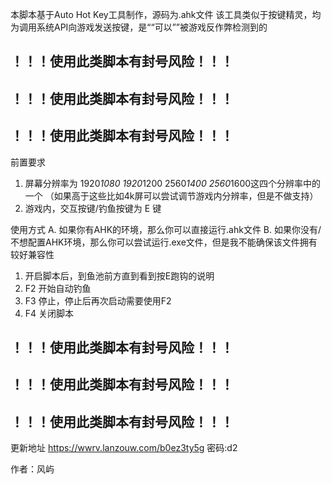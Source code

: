 本脚本基于Auto Hot Key工具制作，源码为.ahk文件
该工具类似于按键精灵，均为调用系统API向游戏发送按键，是““可以””被游戏反作弊检测到的
## ！！！使用此类脚本有封号风险！！！
## ！！！使用此类脚本有封号风险！！！
## ！！！使用此类脚本有封号风险！！！

前置要求
1. 屏幕分辨率为 1920*1080 1920*1200 2560*1400 2560*1600这四个分辨率中的一个 （如果高于这些比如4k屏可以尝试调节游戏内分辨率，但是不做支持）
2. 游戏内，交互按键/钓鱼按键为 E 键

使用方式
A. 如果你有AHK的环境，那么你可以直接运行.ahk文件
B. 如果你没有/不想配置AHK环境，那么你可以尝试运行.exe文件，但是我不能确保该文件拥有较好兼容性

1. 开启脚本后，到鱼池前方直到看到按E跑钩的说明
2. F2 开始自动钓鱼
3. F3 停止，停止后再次启动需要使用F2
4. F4 关闭脚本

## ！！！使用此类脚本有封号风险！！！
## ！！！使用此类脚本有封号风险！！！
## ！！！使用此类脚本有封号风险！！！


更新地址 https://wwrv.lanzouw.com/b0ez3ty5g
密码:d2

作者：风屿